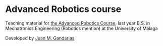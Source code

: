 # Advanced Robotics course

Teaching material for [the Advanced Robotics Course](https://jmgandarias.github.io/advanced_robotics), last year B.S. in Mechatronics Engineering (Robotics mention) at the University of Málaga

Developed by [Juan M. Gandarias]([hr](https://jmgandarias.github.io/))

